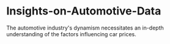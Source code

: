 # Insights-on-Automotive-Data
The automotive industry's dynamism necessitates an in-depth understanding of the factors influencing car prices. 
